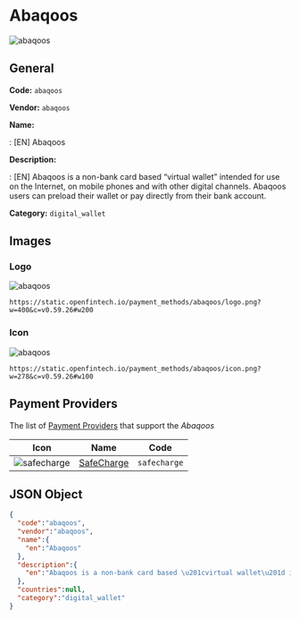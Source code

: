 
# Abaqoos 
![abaqoos](https://static.openfintech.io/payment_methods/abaqoos/logo.png?w=400&c=v0.59.26#w200)  

## General 
**Code:** `abaqoos` 
 
**Vendor:** `abaqoos` 
 
**Name:** 
 
:	[EN] Abaqoos 
 
**Description:** 
 
: [EN] Abaqoos is a non-bank card based “virtual wallet” intended for use on the Internet, on mobile phones and with other digital channels. Abaqoos users can preload their wallet or pay directly from their bank account. 
 
**Category:** `digital_wallet` 
 

## Images 

### Logo 
![abaqoos](https://static.openfintech.io/payment_methods/abaqoos/logo.png?w=400&c=v0.59.26#w200)  

```
https://static.openfintech.io/payment_methods/abaqoos/logo.png?w=400&c=v0.59.26#w200
```  

### Icon 
![abaqoos](https://static.openfintech.io/payment_methods/abaqoos/icon.png?w=278&c=v0.59.26#w100)  

```
https://static.openfintech.io/payment_methods/abaqoos/icon.png?w=278&c=v0.59.26#w100
```  

## Payment Providers 
 
The list of [Payment Providers](/providers) that support the _Abaqoos_ 

|Icon|Name|Code| 
|:---:|:---:|:---:| 
|![safecharge](https://static.openfintech.io/payment_providers/safecharge/icon.svg?w=278&c=v0.59.26#w100) |[SafeCharge ](/payment-providers/safecharge)|`safecharge`| 
 

## JSON Object 

```json
{
  "code":"abaqoos",
  "vendor":"abaqoos",
  "name":{
    "en":"Abaqoos"
  },
  "description":{
    "en":"Abaqoos is a non-bank card based \u201cvirtual wallet\u201d intended for use on the Internet, on mobile phones and with other digital channels. Abaqoos users can preload their wallet or pay directly from their bank account."
  },
  "countries":null,
  "category":"digital_wallet"
}
```  
